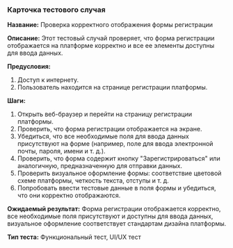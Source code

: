 ### Карточка тестового случая

**Название:** Проверка корректного отображения формы регистрации

**Описание:**
Этот тестовый случай проверяет, что форма регистрации отображается на платформе корректно и все ее элементы доступны для ввода данных.

**Предусловия:**
1. Доступ к интернету.
2. Пользователь находится на странице регистрации платформы.

**Шаги:**
1. Открыть веб-браузер и перейти на страницу регистрации платформы.
2. Проверить, что форма регистрации отображается на экране.
3. Убедиться, что все необходимые поля для ввода данных присутствуют на форме (например, поле для ввода электронной почты, пароля, имени и т. д.).
4. Проверить, что форма содержит кнопку "Зарегистрироваться" или аналогичную, предназначенную для отправки данных.
5. Проверить визуальное оформление формы: соответствие цветовой схеме платформы, четкость текста, отступы и т. д.
6. Попробовать ввести тестовые данные в поля формы и убедиться, что они корректно отображаются.

**Ожидаемый результат:**
Форма регистрации отображается корректно, все необходимые поля присутствуют и доступны для ввода данных, визуальное оформление соответствует стандартам дизайна платформы.

**Тип теста:** Функциональный тест, UI/UX тест
